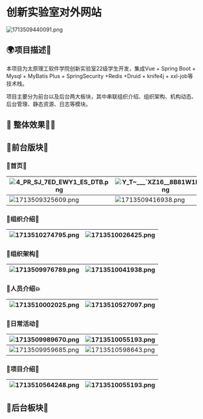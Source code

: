 # 创新实验室对外网站

![1713509440091.png](https://img2.imgtp.com/2024/04/19/udM2WaeU.png)

## 🌍项目描述🐼

本项目为太原理工软件学院创新实验室22级学生开发，集成Vue + Spring Boot + Mysql + MyBatis Plus + SpringSecurity +Redis +Druid + knife4j + xxl-job等技术栈。

项目主要分为前台以及后台两大板块，其中串联组织介绍、组织架构、机构动态、后台管理、静态资源、日志等模块。

## 🐳 整体效果🐾🐾

## 🌊前台版块🦜

### 🐖首页🐂

| ![4_PR_SJ_7ED_EWY1_ES_DTB.png](https://img2.imgtp.com/2024/04/19/xgbuDNUX.png) | ![Y_T~___`XZ16__8B81W1F@O.png](https://img2.imgtp.com/2024/04/19/EGlJiOln.png) |
| ------------------------------------------------------------ | ------------------------------------------------------------ |
| ![1713509325609.png](https://img2.imgtp.com/2024/04/19/jGVtRSS2.png) | ![1713509416938.png](https://img2.imgtp.com/2024/04/19/0Rmo7T2N.png) |

### 🐹组织介绍🐤

| ![1713510274795.png](https://img2.imgtp.com/2024/04/19/KabpGm8J.png) | ![1713510026425.png](https://img2.imgtp.com/2024/04/19/s8IWL1GW.png) |
| ------------------------------------------------------------ | ------------------------------------------------------------ |

### 🌳组织架构🦛

| ![1713509976789.png](https://img2.imgtp.com/2024/04/19/EStsaR2E.png) | ![1713510041938.png](https://img2.imgtp.com/2024/04/19/h3yQrL8t.png) |
| ------------------------------------------------------------ | ------------------------------------------------------------ |

### 🐸人员介绍💥

| ![1713510002025.png](https://img2.imgtp.com/2024/04/19/6yeuVKWT.png) | ![1713510527097.png](https://img2.imgtp.com/2024/04/19/bjYulYi6.png) |
| ------------------------------------------------------------ | ------------------------------------------------------------ |

### 🤖日常活动🐌

| ![1713509989670.png](https://img2.imgtp.com/2024/04/19/uzP3eIyg.png) | ![1713510055193.png](https://img2.imgtp.com/2024/04/19/F4NS7wIT.png) |
| ------------------------------------------------------------ | ------------------------------------------------------------ |
| ![1713509959685.png](https://img2.imgtp.com/2024/04/19/ag859Ubv.png) | ![1713510598643.png](https://img2.imgtp.com/2024/04/19/0XmwspBw.png) |

### 🎋项目介绍🐼

| ![1713510564248.png](https://img2.imgtp.com/2024/04/19/0ZVALibN.png) | ![1713510055193.png](https://img2.imgtp.com/2024/04/19/F4NS7wIT.png) |
| ------------------------------------------------------------ | ------------------------------------------------------------ |

## 🍉后台板块🥊